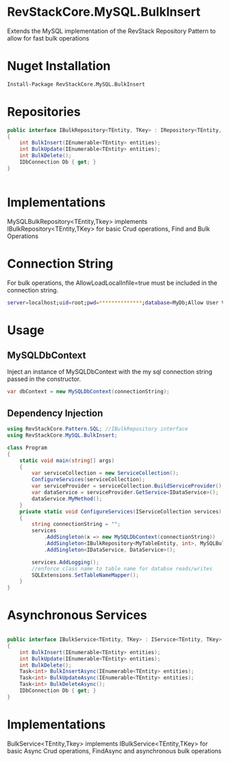 # RevStackCore.MySQL.BulkInsert

Extends the MySQL implementation of the RevStack Repository Pattern to allow for fast bulk operations

# Nuget Installation

``` bash
Install-Package RevStackCore.MySQL.BulkInsert

```

# Repositories

```cs
public interface IBulkRepository<TEntity, TKey> : IRepository<TEntity, TKey> where TEntity : class, IEntity<TKey>
{
    int BulkInsert(IEnumerable<TEntity> entities);
    int BulkUpdate(IEnumerable<TEntity> entities);
    int BulkDelete();
    IDbConnection Db { get; }
}
 
```

# Implementations
MySQLBulkRepository<TEntity,Tkey> implements IBulkRepository<TEntity,TKey> for basic Crud operations, Find and Bulk Operations

# Connection String
For bulk operations, the AllowLoadLocalInfile=true must be included in the connection string.

``` bash
server=localhost;uid=root;pwd=**************;database=MyDb;Allow User Variables=True;AllowLoadLocalInfile=true
```


# Usage

## MySQLDbContext
Inject an instance of MySQLDbContext with the my sql connection string passed in the constructor.
```cs
var dbContext = new MySQLDbContext(connectionString);
```

## Dependency Injection

```cs
using RevStackCore.Pattern.SQL; //IBulkRepository interface
using RevStackCore.MySQL.BulkInsert; 

class Program
{
    static void main(string[] args)
    {
        var serviceCollection = new ServiceCollection();
        ConfigureServices(serviceCollection);
        var serviceProvider = serviceCollection.BuildServiceProvider();
        var dataService = serviceProvider.GetService<IDataService>();
        dataService.MyMethod();
    }
    private static void ConfigureServices(IServiceCollection services)
    {
        string connectionString = "";
        services
            .AddSingleton(x => new MySQLDbContext(connectionString))
            .AddSingleton<IBulkRepository<MyTableEntity, int>, MySQLBulkRepository<MyTableEntity, int>>()
            .AddSingleton<IDataService, DataService>();

        services.AddLogging();
        //enforce class name to table name for databse reads/writes
        SQLExtensions.SetTableNameMapper();
    }
}

```



# Asynchronous Services
```cs

public interface IBulkService<TEntity, TKey> : IService<TEntity, TKey> where TEntity : class, IEntity<TKey>
{
    int BulkInsert(IEnumerable<TEntity> entities);
    int BulkUpdate(IEnumerable<TEntity> entities);
    int BulkDelete();
    Task<int> BulkInsertAsync(IEnumerable<TEntity> entities);
    Task<int> BulkUpdateAsync(IEnumerable<TEntity> entities);
    Task<int> BulkDeleteAsync();
    IDbConnection Db { get; }
}

```

# Implementations
BulkService<TEntity,Tkey> implements IBulkService<TEntity,TKey> for basic Async Crud operations, FindAsync and asynchronous bulk operations









